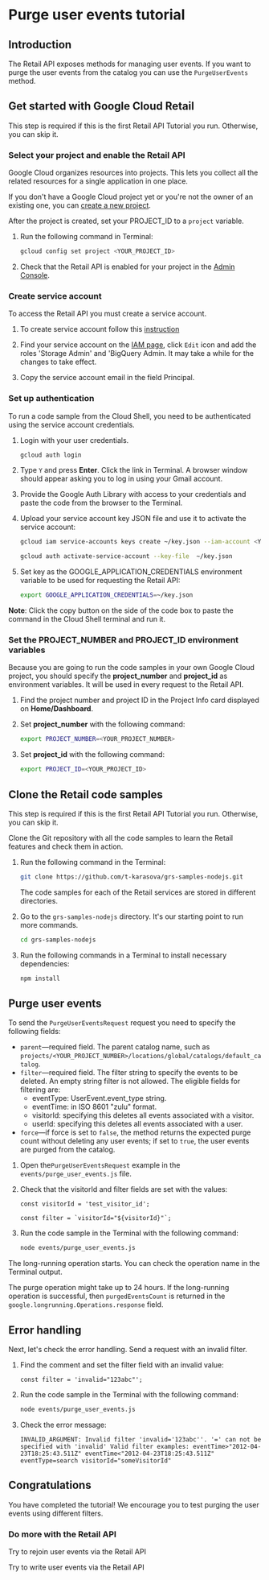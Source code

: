 <walkthrough-metadata>
  <meta name="title" content="Purge user events tutorial" />
  <meta name="description" content="Use this method if you want to to purge the user events from the catalog." />
  <meta name="component_id" content="593554" />
</walkthrough-metadata>

# Purge user events tutorial

## Introduction

The Retail API exposes methods for managing user events.
If you want to purge the user events from the catalog you can use the `PurgeUserEvents` method.

<walkthrough-tutorial-duration duration="3.0"></walkthrough-tutorial-duration>

## Get started with Google Cloud Retail

This step is required if this is the first Retail API Tutorial you run.
Otherwise, you can skip it.

### Select your project and enable the Retail API

Google Cloud organizes resources into projects. This lets you
collect all the related resources for a single application in one place.

If you don't have a Google Cloud project yet or you're not the owner of an existing one, you can
[create a new project](https://console.cloud.google.com/projectcreate).

After the project is created, set your PROJECT_ID to a ```project``` variable.
1. Run the following command in Terminal:
    ```bash
    gcloud config set project <YOUR_PROJECT_ID>
    ```

1. Check that the Retail API is enabled for your project in the [Admin Console](https://console.cloud.google.com/ai/retail/).

### Create service account

To access the Retail API you must create a service account.

1. To create service account follow this [instruction](https://cloud.google.com/retail/docs/setting-up#service-account)

1. Find your service account on the [IAM page](https://console.cloud.google.com/iam-admin/iam),
   click `Edit` icon and add the roles 'Storage Admin' and 'BigQuery Admin. It may take a while for the changes to take effect.

1. Copy the service account email in the field Principal.

### Set up authentication

To run a code sample from the Cloud Shell, you need to be authenticated using the service account credentials.

1. Login with your user credentials.
    ```bash
    gcloud auth login
    ```

1. Type `Y` and press **Enter**. Click the link in Terminal. A browser window should appear asking you to log in using your Gmail account.

1. Provide the Google Auth Library with access to your credentials and paste the code from the browser to the Terminal.

1. Upload your service account key JSON file and use it to activate the service account:
    ```bash
    gcloud iam service-accounts keys create ~/key.json --iam-account <YOUR_SERVICE_ACCOUNT_EMAIL>
    ```
    ```bash
    gcloud auth activate-service-account --key-file  ~/key.json
    ```

1. Set key as the GOOGLE_APPLICATION_CREDENTIALS environment variable to be used for requesting the Retail API:
    ```bash
    export GOOGLE_APPLICATION_CREDENTIALS=~/key.json
    ```

**Note**: Click the copy button on the side of the code box to paste the command in the Cloud Shell terminal and run it.

### Set the PROJECT_NUMBER and PROJECT_ID environment variables

Because you are going to run the code samples in your own Google Cloud project, you should specify the **project_number** and **project_id** as environment variables. It will be used in every request to the Retail API.

1. Find the project number and project ID in the Project Info card displayed on **Home/Dashboard**.

1. Set **project_number** with the following command:
    ```bash
    export PROJECT_NUMBER=<YOUR_PROJECT_NUMBER>
    ```

1. Set **project_id** with the following command:
    ```bash
    export PROJECT_ID=<YOUR_PROJECT_ID>
    ```

## Clone the Retail code samples

This step is required if this is the first Retail API Tutorial you run.
Otherwise, you can skip it.

Clone the Git repository with all the code samples to learn the Retail features and check them in action.
<!-- TODO(ianan): change the repository link -->
1. Run the following command in the Terminal:
    ```bash
    git clone https://github.com/t-karasova/grs-samples-nodejs.git
    ```
    The code samples for each of the Retail services are stored in different directories.

1. Go to the ```grs-samples-nodejs``` directory. It's our starting point to run more commands.
    ```bash
    cd grs-samples-nodejs
    ```

1. Run the following commands in a Terminal to install necessary dependencies:
    ```bash
    npm install
    ```
## Purge user events

To send the `PurgeUserEventsRequest` request you need to specify the following fields:
- `parent`—required field. The parent catalog name, such as `projects/<YOUR_PROJECT_NUMBER>/locations/global/catalogs/default_catalog`.
- `filter`—required field. The filter string to specify the events to be deleted. An empty string filter is not allowed.
  The eligible fields for filtering are:
  - eventType: UserEvent.event_type string.
  - eventTime: in ISO 8601 "zulu" format.
  - visitorId: specifying this deletes all events associated with a visitor.
  - userId: specifying this deletes all events associated with a user.
- `force`—if force is set to `false`, the method returns the expected purge count without deleting any user events; if set to `true`, the user events are purged from the catalog.

1. Open the`PurgeUserEventsRequest` example in the <walkthrough-editor-select-regex filePath="cloudshell_open/grs-samples-nodejs/events/purge_user_events.js" regex="id">`events/purge_user_events.js`</walkthrough-editor-select-regex> file.

1. Check that the visitorId and filter fields are set with the values:
    ```
    const visitorId = 'test_visitor_id';

    const filter = `visitorId="${visitorId}"`;
    ```

1. Run the code sample in the Terminal with the following command:
    ```bash
    node events/purge_user_events.js
    ```

The long-running operation starts. You can check the operation name in the Terminal output.

The purge operation might take up to 24 hours. If the long-running operation is successful, then `purgedEventsCount` is returned in the `google.longrunning.Operations.response` field.

## Error handling

Next, let's check the error handling. Send a request with an invalid filter.

1. Find the <walkthrough-editor-select-regex filePath="cloudshell_open/grs-samples-nodejs/events/purge_user_events.js" regex="// TO CHECK ERROR HANDLING SET INVALID FILTER HERE">comment</walkthrough-editor-select-regex> and set the filter field with an invalid value:
    ```
    const filter = 'invalid="123abc"';
    ```

1. Run the code sample in the Terminal with the following command:
    ```bash
    node events/purge_user_events.js
    ```

1. Check the error message:
    ```terminal
    INVALID_ARGUMENT: Invalid filter 'invalid='123abc''. '=' can not be specified with 'invalid' Valid filter examples: eventTime>"2012-04-23T18:25:43.511Z" eventTime<"2012-04-23T18:25:43.511Z" eventType=search visitorId="someVisitorId"
    ```

## Congratulations

<walkthrough-conclusion-trophy></walkthrough-conclusion-trophy>

You have completed the tutorial! We encourage you to test purging the user events using different filters.

<walkthrough-inline-feedback></walkthrough-inline-feedback>

### Do more with the Retail API

<walkthrough-tutorial-card id="retail_api_v2_rejoin_user_events_python" icon="LOGO_PYTHON" title="Rejoin user events tutorial" keepPrevious=true>Try to rejoin user events via the Retail API</walkthrough-tutorial-card>

<walkthrough-tutorial-card id="retail_api_v2_write_user_events_python" icon="LOGO_PYTHON" title="Write user events tutorial" keepPrevious=true>
Try to write user events via the Retail API</walkthrough-tutorial-card>